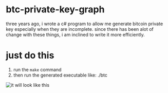 # btc-private-key-graph

three years ago, i wrote a c# program to allow me generate bitcoin private key especially when they are incomplete. since there has been alot of change with these things, i am inclined to write it more efficiently.



# just do this
1. run the `make` command
2. then run the generated executable like: ./btc

![it will look like this](Screenshot-2024-09-21-at-94613 PM.png)